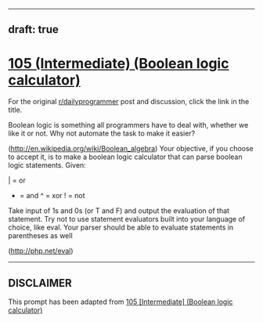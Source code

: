 ---
draft: true
----

# [105 (Intermediate) (Boolean logic calculator)](https://www.reddit.com/r/dailyprogrammer/comments/11shtj/10202012_challenge_105_intermediate_boolean_logic/)

For the original [r/dailyprogrammer](https://www.reddit.com/r/dailyprogrammer/) post and discussion, click the link in the title.

Boolean logic is something all programmers have to deal with, whether we like it or not. Why not automate the task to make it easier?

(http://en.wikipedia.org/wiki/Boolean_algebra)
Your objective, if you choose to accept it, is to make a boolean logic calculator that can parse boolean logic statements. Given:

| = or
* = and
^ = xor
! = not  

Take input of 1s and 0s (or T and F) and output the evaluation of that statement. Try not to use statement evaluators built into your language of choice, like eval. Your parser should be able to evaluate statements in parentheses as well

(http://php.net/eval)

----
## **DISCLAIMER**
This prompt has been adapted from [105 [Intermediate] (Boolean logic calculator)](https://www.reddit.com/r/dailyprogrammer/comments/11shtj/10202012_challenge_105_intermediate_boolean_logic/
)
